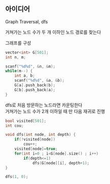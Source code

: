 ## 아이디어
Graph Traversal, dfs  
  
거쳐가는 노드 수가 두 개 이하인 노드 경로를 찾는다  
  
그래프를 구성
```cpp
vector<int> G[501];
int n, m;

scanf("%d%d", &n, &m);
while(m--) {
	int a, b;
	scanf("%d%d", &a, &b);
	G[a].push_back(b);
	G[b].push_back(a);
}
```
dfs로 처음 방문하는 노드라면 카운팅한다  
거쳐가는 노드 수가 2개 이하일 때 만 다음 재귀로 진행
```cpp
bool visited[501];
int cou;

void dfs(int node, int depth) {
	if(!visited[node])
		cou++;
	visited[node]=true;
	for(int i=0 ; i<G[node].size() ; i++)
		if(depth<=1)
			dfs(G[node][i], depth+1);
}

dfs(1, 0);
```
